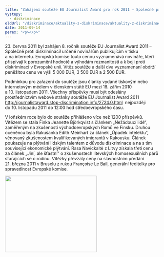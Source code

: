 ```yaml
---
title: "Zahájení soutěže EU Journalist Award pro rok 2011 – Společně proti diskriminaci!"
vystupy:
  - diskriminace
oldUrl: "/diskriminace/aktuality-z-diskriminace/aktuality-z-diskriminace-2012/zahajeni-souteze-eu-journalist-award-pro-rok-2011-spolecne-proti-diskriminaci/"
date: 2011-09-14
perex: "<p></p>"
---
```


<!-- imported from the old website -->

<p>23. června 2011 byl zahájen 8. ročník soutěže EU Journalist Award 2011 – Společně proti diskriminaci! určené novinářům publikujícím v tisku a na internetu. Evropská komise touto cenou vyznamenává novináře, kteří přispívají k porozumění hodnotě a výhodám rozmanitosti a k boji proti diskriminaci v Evropské unii. Vítěz soutěže a další dva vyznamenaní obdrží peněžitou cenu ve výši 5 000 EUR, 3 500 EUR a 2 500 EUR.</p><p>Podmínkou pro zařazení do soutěže jsou články vydané tiskovým nebo internetovým médiem v členském státě EU mezi 18. zářím 2010 a 10. listopadem 2011. Všechny příspěvky musí být odeslány prostřednictvím webové stránky soutěže EU Journalist Award 2011 <a title="Otevření do nového okna" href="http://journalistaward.stop-discrimination.info/2724.0.html" target="_blank">http://journalistaward.stop-discrimination.info/2724.0.html</a>  nejpozději do 10. listopadu 2011 do 12:00 hod středoevropského času.</p><p>V loňském roce bylo do soutěže přihlášeno více než 1200 příspěvků. Vítězem se stala Finka Jeanette Björkqvist s článkem „Nežádoucí lidé“, zaměřeným na zkušenosti východoevropských Romů ve Finsku. Druhou oceněnou byla Rakušanka Edith Meinhart za článek „Úpadek intelektu“, věnovaný zkušenostem kvalifikovaných imigrantů v Rakousku. Článek poukazuje na plýtvání lidským talentem z důvodu diskriminace a na s tím související ekonomické plýtvání. Rasa Navickaitė z Litvy získala třetí cenu za článek „Jiní, ale šťastní“ o zkušenostech litevských homosexuálních párů starajících se o rodinu. Vítězky převzaly ceny na slavnostním předání 21. března 2011 v Bruselu z rukou Françoise Le Bail, generální ředitelky pro spravedlnost Evropské komise. </p><p><img src="/uploads-import/DISKRIMINACE/banner-300x250-cs.jpg" height="250" width="300" alt="" /></p>
